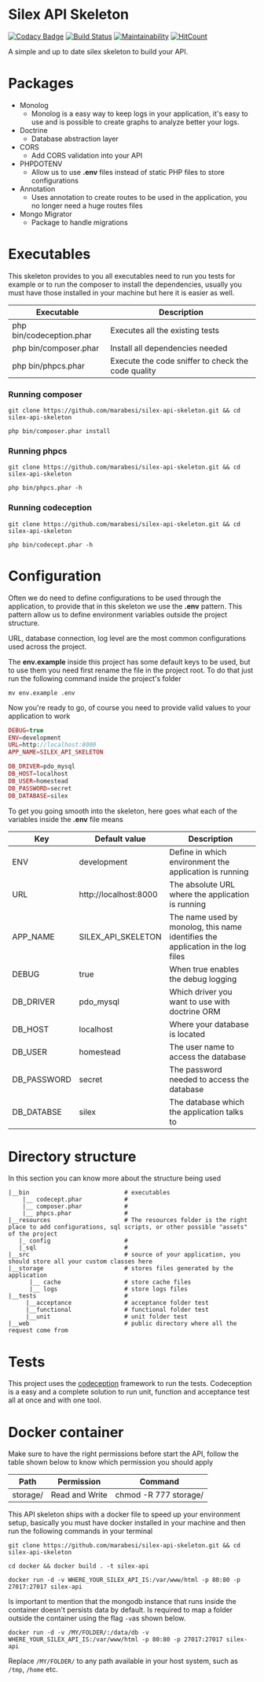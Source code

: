 # Silex API Skeleton

[![Codacy Badge](https://api.codacy.com/project/badge/Grade/57726bad38a349c1b01083c11706fb8f)](https://www.codacy.com/app/matheus-marabesi/silex-api-skeleton?utm_source=github.com&utm_medium=referral&utm_content=marabesi/silex-api-skeleton&utm_campaign=badger)
[![Build Status](https://travis-ci.org/marabesi/silex-api-skeleton.svg?branch=master)](https://travis-ci.org/marabesi/silex-api-skeleton)
[![Maintainability](https://api.codeclimate.com/v1/badges/f685b41f3dec57ee5af4/maintainability)](https://codeclimate.com/github/marabesi/silex-api-skeleton/maintainability)
[![HitCount](http://hits.dwyl.io/marabesi/silex-api-skeleton.svg)](http://hits.dwyl.io/marabesi/silex-api-skeleton)

A simple and up to date silex skeleton to build your API.

# Packages

- Monolog
  - Monolog is a easy way to keep logs in your application, it's easy to use and is possible to create graphs to analyze better your logs.
- Doctrine
  - Database abstraction layer
- CORS
  - Add CORS validation into your API
- PHPDOTENV
  - Allow us to use **.env** files instead of static PHP files to store configurations
- Annotation
  - Uses annotation to create routes to be used in the application, you no longer need 
    a huge routes files
- Mongo Migrator
  - Package to handle migrations

# Executables

This skeleton provides to you all executables need to run you tests for example or
to run the composer to install the dependencies, usually you must have those
installed in your machine but here it is easier as well.

|Executable|Description|
|----------|-----------|
|php bin/codeception.phar  |  Executes all the existing tests    |
|php bin/composer.phar  |  Install all dependencies needed |
|php bin/phpcs.phar  |   Execute the code sniffer to check the code quality   |

### Running composer

```shell
git clone https://github.com/marabesi/silex-api-skeleton.git && cd silex-api-skeleton

php bin/composer.phar install
```

### Running phpcs

```shell
git clone https://github.com/marabesi/silex-api-skeleton.git && cd silex-api-skeleton

php bin/phpcs.phar -h
```

### Running codeception

```shell
git clone https://github.com/marabesi/silex-api-skeleton.git && cd silex-api-skeleton

php bin/codecept.phar -h
```

# Configuration

Often we do need to define configurations to be used through the application,
to provide that in this skeleton we use the **.env** pattern. This pattern
allow us to define environment variables outside the project structure.

URL, database connection, log level are the most common configurations used
across the project.

The **env.example** inside this project has some default keys to be used, but to use them
you need first rename the file in the project root. To do that just run the following command
inside the project's folder

```shell
mv env.example .env
```

Now you're ready to go, of course you need to provide valid values to your application to work

```php
DEBUG=true
ENV=development
URL=http://localhost:8000
APP_NAME=SILEX_API_SKELETON

DB_DRIVER=pdo_mysql
DB_HOST=localhost
DB_USER=homestead
DB_PASSWORD=secret
DB_DATABASE=silex
```

To get you going smooth into the skeleton, here goes what each of the variables inside the **.env** file means

|Key|Default value|Description|
|---|-------------|-----------|
|ENV| development | Define in which environment the application is running |
|URL| http://localhost:8000 | The absolute URL where the application is running |
|APP_NAME| SILEX_API_SKELETON | The name used by monolog, this name identifies the application in the log files |
|DEBUG| true | When true enables the debug logging |
|DB_DRIVER| pdo_mysql | Which driver you want to use with doctrine ORM |
|DB_HOST| localhost | Where your database is located |
|DB_USER| homestead | The user name to access the database |
|DB_PASSWORD| secret| The password needed to access the database |
|DB_DATABSE| silex | The database which the application talks to |

# Directory structure

In this section you can know more about the structure being used

```shell
|__bin                           # executables
    |__ codecept.phar            #
    |__ composer.phar            #  
    |__ phpcs.phar               #
|__resources                     # The resources folder is the right place to add configurations, sql scripts, or other possible "assets" of the project            
   |_ config                     #
   |_sql                         #
|__src                           # source of your application, you should store all your custom classes here
|__storage                       # stores files generated by the application
      |__ cache                  # store cache files
      |__ logs                   # store logs files
|__tests                         #
     |__acceptance               # acceptance folder test
     |__functional               # functional folder test
     |__unit                     # unit folder test
|__web                           # public directory where all the request come from

```

# Tests

This project uses the [codeception](http://codeception.com/) framework to run the tests. Codeception is a easy
and a complete solution to run unit, function and acceptance test all at once and with one tool.


# Docker container

Make sure to have the right permissions before start the API, follow
the table shown below to know which permission you should apply

|Path|Permission|Command|
|---|-----------|-------|
|storage/| Read and Write | chmod -R 777 storage/|

This API skeleton ships with a docker file to speed up your environment setup, basically you must have
docker installed in your machine and then run the following commands in your terminal

```shell
git clone https://github.com/marabesi/silex-api-skeleton.git && cd silex-api-skeleton

cd docker && docker build . -t silex-api

docker run -d -v WHERE_YOUR_SILEX_API_IS:/var/www/html -p 80:80 -p 27017:27017 silex-api
```

Is important to mention that the mongodb instance that runs inside the container doesn't persists data by default. Is required to map a folder outside the container using the flag `-v`as shown below.

```shell
docker run -d -v /MY/FOLDER/:/data/db -v WHERE_YOUR_SILEX_API_IS:/var/www/html -p 80:80 -p 27017:27017 silex-api
```

Replace `/MY/FOLDER/` to any path available in your host system, such as `/tmp`, `/home` etc.

